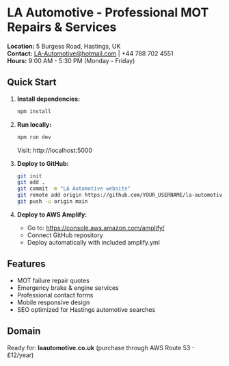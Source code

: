 # LA Automotive - Professional MOT Repairs & Services

**Location:** 5 Burgess Road, Hastings, UK  
**Contact:** LA-Automotive@hotmail.com | +44 788 702 4551  
**Hours:** 9:00 AM - 5:30 PM (Monday - Friday)

## Quick Start

1. **Install dependencies:**
   ```bash
   npm install
   ```

2. **Run locally:**
   ```bash
   npm run dev
   ```
   Visit: http://localhost:5000

3. **Deploy to GitHub:**
   ```bash
   git init
   git add .
   git commit -m "LA Automotive website"
   git remote add origin https://github.com/YOUR_USERNAME/la-automotive.git
   git push -u origin main
   ```

4. **Deploy to AWS Amplify:**
   - Go to: https://console.aws.amazon.com/amplify/
   - Connect GitHub repository
   - Deploy automatically with included amplify.yml

## Features
- MOT failure repair quotes
- Emergency brake & engine services
- Professional contact forms
- Mobile responsive design
- SEO optimized for Hastings automotive searches

## Domain
Ready for: **laautomotive.co.uk** (purchase through AWS Route 53 - £12/year)